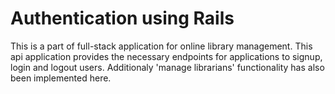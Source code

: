 # Authentication using Rails

This is a part of full-stack application for online library management. This api application provides the necessary endpoints for applications to signup, login and logout users. Additionaly 'manage librarians' functionality has also been implemented here.
